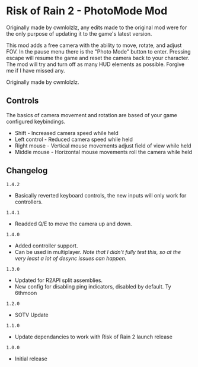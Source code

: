 # Risk of Rain 2 - PhotoMode Mod
Originally made by cwmlolzlz, any edits made to the original mod were for the only purpose of updating it to the game's latest version.

This mod adds a free camera with the ability to move, rotate, and adjust FOV.
In the pause menu there is the "Photo Mode" button to enter. Pressing escape will resume the game and reset the camera back to your character.
The mod will try and turn off as many HUD elements as possible.
Forgive me if I have missed any.

Originally made by cwmlolzlz.

## Controls

The basics of camera movement and rotation are based of your game configured keybindings.

* Shift - Increased camera speed while held
* Left control - Reduced camera speed while held
* Right mouse - Vertical mouse movements adjust field of view while held
* Middle mouse - Horizontal mouse movements roll the camera while held

## Changelog
`1.4.2`
- Basically reverted keyboard controls, the new inputs will only work for controllers.

`1.4.1`
- Readded Q/E to move the camera up and down.

`1.4.0`
- Added controller support.
- Can be used in multiplayer. *Note that I didn't fully test this, so at the very least a lot of desync issues can happen.*

`1.3.0`
- Updated for R2API split assemblies.
- New config for disabling ping indicators, disabled by default. Ty 6thmoon
 
`1.2.0`
- SOTV Update

`1.1.0`
- Update dependancies to work with Risk of Rain 2 launch release

`1.0.0`
- Initial release
